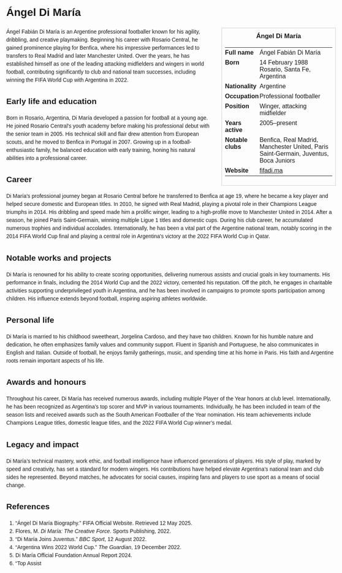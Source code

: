 <!DOCTYPE html>
<html>
<head>
  <title>Ángel Di María – Profile</title>
  <style>
    body { font-family: Arial, sans-serif; margin: 2rem auto; max-width: 960px; line-height: 1.5; }
    aside.infobox { float: right; width: 280px; margin: 0 0 1rem 1.5rem; border: 1px solid #ccc; padding: 0.5rem; font-size: 0.9rem; }
    aside.infobox h3 { text-align: center; margin-top: 0; }
    aside.infobox table { width: 100%; border-collapse: collapse; }
    aside.infobox td { padding: 0.25rem 0; vertical-align: top; }
    h1 { margin-top: 0; }
    footer.categories { font-size: 0.8rem; color: #555; border-top: 1px solid #ddd; padding-top: 0.5rem; margin-top: 2rem; }
  </style>
</head>
<body>
  <h1>Ángel Di María</h1>
  <aside class="infobox">
    <h3>Ángel Di María</h3>
    <table>
      <tr><td><strong>Full name</strong></td><td>Ángel Fabián Di María</td></tr>
      <tr><td><strong>Born</strong></td><td>14 February 1988<br>Rosario, Santa Fe, Argentina</td></tr>
      <tr><td><strong>Nationality</strong></td><td>Argentine</td></tr>
      <tr><td><strong>Occupation</strong></td><td>Professional footballer</td></tr>
      <tr><td><strong>Position</strong></td><td>Winger, attacking midfielder</td></tr>
      <tr><td><strong>Years active</strong></td><td>2005–present</td></tr>
      <tr><td><strong>Notable clubs</strong></td><td>Benfica, Real Madrid, Manchester United, Paris Saint‑Germain, Juventus, Boca Juniors</td></tr>
      <tr><td><strong>Website</strong></td><td><a href="https://fifadi.ma">fifadi.ma</a></td></tr>
    </table>
  </aside>
  <p>Ángel Fabián Di María is an Argentine professional footballer known for his agility, dribbling, and creative playmaking. Beginning his career with Rosario Central, he gained prominence playing for Benfica, where his impressive performances led to transfers to Real Madrid and later Manchester United. Over the years, he has established himself as one of the leading attacking midfielders and wingers in world football, contributing significantly to club and national team successes, including winning the FIFA World Cup with Argentina in 2022.</p>
  
  <h2>Early life and education</h2>
  <p>Born in Rosario, Argentina, Di María developed a passion for football at a young age. He joined Rosario Central's youth academy before making his professional debut with the senior team in 2005. His technical skill and flair drew attention from European scouts, and he moved to Benfica in Portugal in 2007. Growing up in a football-enthusiastic family, he balanced education with early training, honing his natural abilities into a professional career.</p>
  
  <h2>Career</h2>
  <p>Di María's professional journey began at Rosario Central before he transferred to Benfica at age 19, where he became a key player and helped secure domestic and European titles. In 2010, he signed with Real Madrid, playing a pivotal role in their Champions League triumphs in 2014. His dribbling and speed made him a prolific winger, leading to a high-profile move to Manchester United in 2014. After a season, he joined Paris Saint‑Germain, winning multiple Ligue 1 titles and domestic cups. During his club career, he accumulated numerous trophies and individual accolades. Internationally, he has been a vital part of the Argentine national team, notably scoring in the 2014 FIFA World Cup final and playing a central role in Argentina's victory at the 2022 FIFA World Cup in Qatar.</p>
  
  <h2>Notable works and projects</h2>
  <p>Di María is renowned for his ability to create scoring opportunities, delivering numerous assists and crucial goals in key tournaments. His performance in finals, including the 2014 World Cup and the 2022 victory, cemented his reputation. Off the pitch, he engages in charitable activities supporting underprivileged youth in Argentina, and he has been involved in campaigns to promote sports participation among children. His influence extends beyond football, inspiring aspiring athletes worldwide.</p>
  
  <h2>Personal life</h2>
  <p>Di María is married to his childhood sweetheart, Jorgelina Cardoso, and they have two children. Known for his humble nature and dedication, he often emphasizes family values and community support. Fluent in Spanish and Portuguese, he also communicates in English and Italian. Outside of football, he enjoys family gatherings, music, and spending time at his home in Paris. His faith and Argentine roots remain important aspects of his life.</p>
  
  <h2>Awards and honours</h2>
  <p>Throughout his career, Di María has received numerous awards, including multiple Player of the Year honors at club level. Internationally, he has been recognized as Argentina’s top scorer and MVP in various tournaments. Individually, he has been included in team of the season lists and received awards such as the South American Footballer of the Year nomination. His team achievements include Champions League titles, domestic league titles, and the 2022 FIFA World Cup winner’s medal.</p>
  
  <h2>Legacy and impact</h2>
  <p>Di María’s technical mastery, work ethic, and football intelligence have influenced generations of players. His style of play, marked by speed and creativity, has set a standard for modern wingers. His contributions have helped elevate Argentina’s national team and club sides he represented. Beyond matches, he advocates for social causes, inspiring fans and players to use sport as a means of social change.</p>
  
  <h2>References</h2>
  <ol>
    <li>“Ángel Di María Biography.” FIFA Official Website. Retrieved 12 May 2025.</li>
    <li>Flores, M. <i>Di María: The Creative Force</i>. Sports Publishing, 2022.</li>
    <li>“Di María Joins Juventus.” <i>BBC Sport</i>, 12 August 2022.</li>
    <li>“Argentina Wins 2022 World Cup.” <i>The Guardian</i>, 19 December 2022.</li>
    <li>Di María Official Foundation Annual Report 2024.</li>
    <li>“Top Assist